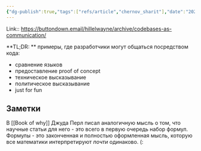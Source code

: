 ```yaml
---
{"dg-publish":true,"tags":["refs/article","chernov_sharit"],"date":"2022-05-24T09:25:43+03:00","modified_at":"2022-05-24T09:36:18+03:00","published_at":"2022-05-24T09:36:18+03:00","title":"Codebase a communication","permalink":"/refs/202205240925/","dgHomeLink":false,"dgPassFrontmatter":true}
---
```



Link:: https://buttondown.email/hillelwayne/archive/codebases-as-communication/

**TL;DR: ** примеры, где разработчики могут общаться посредством кода:
- сравнение языков
- предоставление proof of concept
- техническое высказывание
- политическое высказывание
- just for fun

## Заметки

В [[Book of why]] Джуда Перл писал аналогичную мысль о том, что научные статьи для него - это всего в первую очередь набор формул. Формулы - это законченная и полностью оформленная мысль, которую все математики интерпретируют *почти* одинаково. (:
